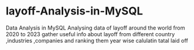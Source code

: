 # layoff-Analysis-in-MySQL
Data Analysis in MySQL
Analysing data of layoff around the world from 2020 to 2023
gather useful info about layoff from different country ,industries ,companies
and ranking them year wise 
calulatin tatal laid off
